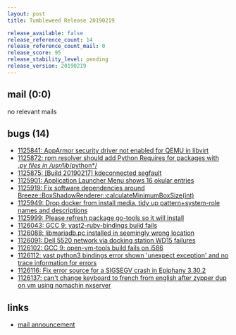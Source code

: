 ```yaml
---
layout: post
title: Tumbleweed Release 20190219

release_available: false
release_reference_count: 14
release_reference_count_mail: 0
release_score: 95
release_stability_level: pending
release_version: 20190219
---
```


## mail (0:0)

no relevant mails

## bugs (14)

<!--more-->

- [1125841: AppArmor security driver not enabled for QEMU in libvirt](https://bugzilla.opensuse.org/show_bug.cgi?id=1125841)
- [1125872: rpm resolver should add Python Requires for packages with *.py files in /usr/lib*/python*/](https://bugzilla.opensuse.org/show_bug.cgi?id=1125872)
- [1125875: \[Build 20190217\] kdeconnected segfault](https://bugzilla.opensuse.org/show_bug.cgi?id=1125875)
- [1125901: Application Launcher Menu shows 16 okular entries](https://bugzilla.opensuse.org/show_bug.cgi?id=1125901)
- [1125919: Fix software dependencies around Breeze::BoxShadowRenderer::calculateMinimumBoxSize(int)](https://bugzilla.opensuse.org/show_bug.cgi?id=1125919)
- [1125949: Drop docker from install media, tidy up pattern+system-role names and descriptions](https://bugzilla.opensuse.org/show_bug.cgi?id=1125949)
- [1125999: Please refresh package go-tools so it will install](https://bugzilla.opensuse.org/show_bug.cgi?id=1125999)
- [1126043: GCC 9:  yast2-ruby-bindings build fails](https://bugzilla.opensuse.org/show_bug.cgi?id=1126043)
- [1126088: libmariadb.pc installed in seemingly wrong location](https://bugzilla.opensuse.org/show_bug.cgi?id=1126088)
- [1126091: Dell 5520 network via docking station WD15 failures](https://bugzilla.opensuse.org/show_bug.cgi?id=1126091)
- [1126102: GCC 9: open-vm-tools build fails on i586](https://bugzilla.opensuse.org/show_bug.cgi?id=1126102)
- [1126112: yast python3 bindings error shown 'unexpect exception' and no trace information for errors](https://bugzilla.opensuse.org/show_bug.cgi?id=1126112)
- [1126116: Fix error source for a SIGSEGV crash in Epiphany 3.30.2](https://bugzilla.opensuse.org/show_bug.cgi?id=1126116)
- [1126137: can't change keyboard to french from english after zypper dup on vm using nomachin nxserver](https://bugzilla.opensuse.org/show_bug.cgi?id=1126137)



## links

- [mail announcement](https://lists.opensuse.org/opensuse-factory/2019-02/msg00496.html)
